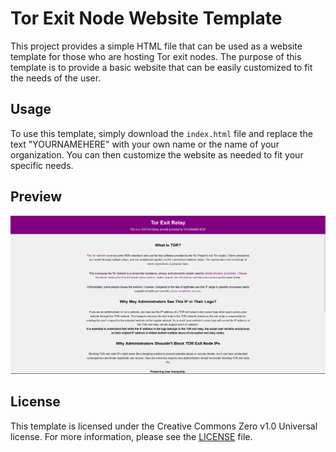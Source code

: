 # Tor Exit Node Website Template

This project provides a simple HTML file that can be used as a website template for those who are hosting Tor exit nodes. The purpose of this template is to provide a basic website that can be easily customized to fit the needs of the user.

## Usage

To use this template, simply download the `index.html` file and replace the text "YOURNAMEHERE" with your own name or the name of your organization. You can then customize the website as needed to fit your specific needs.

## Preview

![Preview](preview.png)

## License

This template is licensed under the Creative Commons Zero v1.0 Universal license. For more information, please see the [LICENSE](LICENSE) file.

